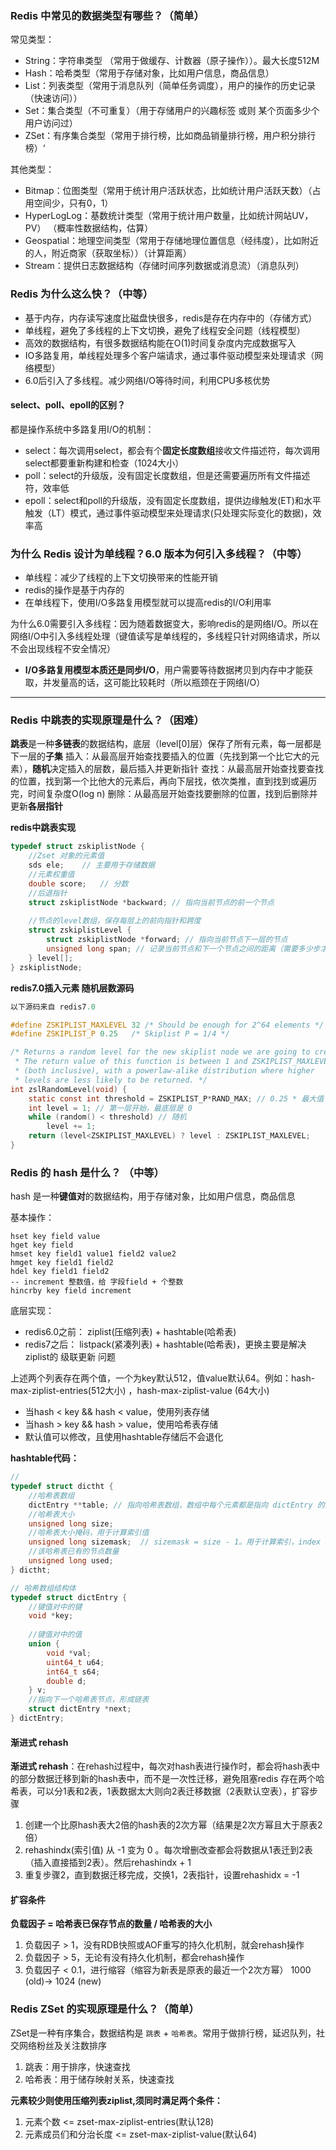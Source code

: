 ### Redis 中常见的数据类型有哪些？（简单）
常见类型：
- String：字符串类型 （常用于做缓存、计数器（原子操作））。最大长度512M
- Hash：哈希类型（常用于存储对象，比如用户信息，商品信息）
- List：列表类型（常用于消息队列（简单任务调度），用户的操作的历史记录（快速访问））
- Set：集合类型（不可重复）（用于存储用户的兴趣标签 或则 某个页面多少个用户访问过）
- ZSet：有序集合类型（常用于排行榜，比如商品销量排行榜，用户积分排行榜）‘

其他类型：
- Bitmap：位图类型（常用于统计用户活跃状态，比如统计用户活跃天数）（占用空间少，只有0，1）
- HyperLogLog：基数统计类型（常用于统计用户数量，比如统计网站UV，PV） （概率性数据结构，估算）
- Geospatial：地理空间类型（常用于存储地理位置信息（经纬度），比如附近的人，附近商家（获取坐标））（计算距离）
- Stream：提供日志数据结构（存储时间序列数据或消息流）（消息队列）

### Redis 为什么这么快？（中等）
- 基于内存，内存读写速度比磁盘快很多，redis是存在内存中的（存储方式）
- 单线程，避免了多线程的上下文切换，避免了线程安全问题（线程模型）
- 高效的数据结构，有很多数据结构能在O(1)时间复杂度内完成数据写入
- IO多路复用，单线程处理多个客户端请求，通过事件驱动模型来处理请求（网络模型）
- 6.0后引入了多线程。减少网络I/O等待时间，利用CPU多核优势

#### select、poll、epoll的区别？
都是操作系统中多路复用I/O的机制：
- select：每次调用select，都会有个**固定长度数组**接收文件描述符，每次调用select都要重新构建和检查（1024大小）
- poll：select的升级版，没有固定长度数组，但是还需要遍历所有文件描述符，效率低
- epoll：select和poll的升级版，没有固定长度数组，提供边缘触发(ET)和水平触发（LT）模式，通过事件驱动模型来处理请求(只处理实际变化的数据)，效率高

### 为什么 Redis 设计为单线程？6.0 版本为何引入多线程？（中等）
- 单线程：减少了线程的上下文切换带来的性能开销
- redis的操作是基于内存的
- 在单线程下，使用I/O多路复用模型就可以提高redis的I/O利用率

为什么6.0需要引入多线程：因为随着数据变大，影响redis的是网络I/O。所以在网络I/O中引入多线程处理（键值读写是单线程的，多线程只针对网络请求，所以不会出现线程不安全情况）   
- **I/O多路复用模型本质还是同步I/O**，用户需要等待数据拷贝到内存中才能获取，并发量高的话，这可能比较耗时（所以瓶颈在于网络I/O）

---
### Redis 中跳表的实现原理是什么？（困难）
**跳表**是一种**多链表**的数据结构，底层（level[0]层）保存了所有元素，每一层都是下一层的**子集**
插入：从最高层开始查找要插入的位置（先找到第一个比它大的元素），**随机**决定插入的层数，最后插入并更新指针
查找：从最高层开始查找要查找的位置，找到第一个比他大的元素后，再向下层找，依次类推，直到找到或遍历完，时间复杂度O(log n)
删除：从最高层开始查找要删除的位置，找到后删除并更新**各层指针**

**redis中跳表实现**
```c
typedef struct zskiplistNode {
    //Zset 对象的元素值
    sds ele;    // 主要用于存储数据
    //元素权重值
    double score;   // 分数
    //后退指针
    struct zskiplistNode *backward; // 指向当前节点的前一个节点
  
    //节点的level数组，保存每层上的前向指针和跨度
    struct zskiplistLevel {
        struct zskiplistNode *forward; // 指向当前节点下一层的节点
        unsigned long span; // 记录当前节点和下一个节点之间的距离（需要多少步才能走到下个节点）
    } level[];
} zskiplistNode;

```
**redis7.0插入元素 随机层数源码**
```c
以下源码来自 redis7.0

#define ZSKIPLIST_MAXLEVEL 32 /* Should be enough for 2^64 elements */
#define ZSKIPLIST_P 0.25   /* Skiplist P = 1/4 */

/* Returns a random level for the new skiplist node we are going to create.
 * The return value of this function is between 1 and ZSKIPLIST_MAXLEVEL
 * (both inclusive), with a powerlaw-alike distribution where higher
 * levels are less likely to be returned. */
int zslRandomLevel(void) {
    static const int threshold = ZSKIPLIST_P*RAND_MAX; // 0.25 * 最大值
    int level = 1; // 第一层开始，最底层是 0
    while (random() < threshold) // 随机
        level += 1;
    return (level<ZSKIPLIST_MAXLEVEL) ? level : ZSKIPLIST_MAXLEVEL;
}
```

### Redis 的 hash 是什么？ （中等）
hash 是一种**键值对**的数据结构，用于存储对象，比如用户信息，商品信息 

基本操作：
```redis 
hset key field value    
hget key field
hmset key field1 value1 field2 value2
hmget key field1 field2
hdel key field1 field2
-- increment 整数值，给 字段field + 个整数
hincrby key field increment
```
底层实现：
- redis6.0之前： ziplist(压缩列表) + hashtable(哈希表)
- redis7之后： listpack(紧凑列表) + hashtable(哈希表)，更换主要是解决ziplist的 级联更新 问题

上述两个列表存在两个值，一个为key默认512，值value默认64。例如：hash-max-ziplist-entries(512大小) ，hash-max-ziplist-value (64大小)
- 当hash < key && hash < value，使用列表存储
- 当hash > key && hash > value，使用哈希表存储
- 默认值可以修改，且使用hashtable存储后不会退化

**hashtable代码：**
```c
// 
typedef struct dictht {
    //哈希表数组
    dictEntry **table; // 指向哈希表数组，数组中每个元素都是指向 dictEntry 的指针
    //哈希表大小
    unsigned long size;  
    //哈希表大小掩码，用于计算索引值
    unsigned long sizemask;  // sizemask = size - 1。用于计算索引，index = hash & sizemask
    //该哈希表已有的节点数量
    unsigned long used;
} dictht;

// 哈希数组结构体
typedef struct dictEntry {
    //键值对中的键
    void *key;
  
    //键值对中的值
    union {
        void *val;
        uint64_t u64;
        int64_t s64;
        double d;
    } v;
    //指向下一个哈希表节点，形成链表
    struct dictEntry *next;
} dictEntry;

```
#### 渐进式 rehash
**渐进式 rehash**：在rehash过程中，每次对hash表进行操作时，都会将hash表中的部分数据迁移到新的hash表中，而不是一次性迁移，避免阻塞redis
存在两个哈希表，可以分1表和2表，1表数据太大则向2表迁移数据（2表默认空表），扩容步骤
1. 创建一个比原hash表大2倍的hash表的2次方幂（结果是2次方幂且大于原表2倍）
2. rehashindx(索引值) 从 -1 变为 0 。每次增删改查都会将数据从1表迁到2表（插入直接插到2表）。然后rehashindx + 1
3. 重复步骤2，直到数据迁移完成，交换1，2表指针，设置rehashidx = -1

#### 扩容条件
**负载因子 = 哈希表已保存节点的数量 /  哈希表的大小**
1. 负载因子 > 1，没有RDB快照或AOF重写的持久化机制，就会rehash操作
2. 负载因子 > 5，无论有没有持久化机制，都会rehash操作
3. 负载因子 < 0.1，进行缩容（缩容为新表是原表的最近一个2次方幂） 1000 (old)-> 1024 (new) 


### Redis ZSet 的实现原理是什么？（简单）
ZSet是一种有序集合，数据结构是 `跳表` + `哈希表`。常用于做排行榜，延迟队列，社交网络粉丝及关注数排序
1. 跳表：用于排序，快速查找
2. 哈希表：用于储存映射关系，快速查找

**元素较少则使用压缩列表ziplist,须同时满足两个条件：**
1. 元素个数 <= zset-max-ziplist-entries(默认128) 
2. 元素成员们和分治长度 <= zset-max-ziplist-value(默认64)

















